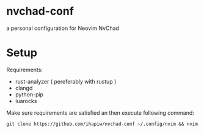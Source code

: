 # nvchad-conf
a personal configuration for Neovim NvChad

# Setup
Requirements:
- rust-analyzer ( pereferably with rustup )
- clangd
- python-pip
- luarocks

Make sure requirements are satisfied an then execute following command:
```
git clone https://github.com/ihapiw/nvchad-conf ~/.config/nvim && nvim
```

